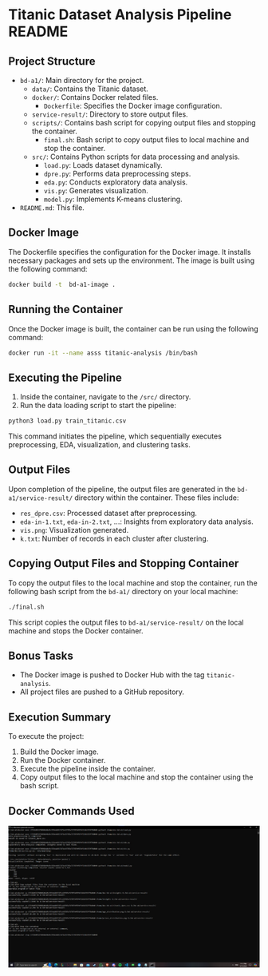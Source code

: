 # Titanic Dataset Analysis Pipeline README

## Project Structure

- `bd-a1/`: Main directory for the project.
  - `data/`: Contains the Titanic dataset.
  - `docker/`: Contains Docker related files.
    - `Dockerfile`: Specifies the Docker image configuration.
  - `service-result/`: Directory to store output files.
  - `scripts/`: Contains bash script for copying output files and stopping the container.
    - `final.sh`: Bash script to copy output files to local machine and stop the container.
  - `src/`: Contains Python scripts for data processing and analysis.
    - `load.py`: Loads dataset dynamically.
    - `dpre.py`: Performs data preprocessing steps.
    - `eda.py`: Conducts exploratory data analysis.
    - `vis.py`: Generates visualization.
    - `model.py`: Implements K-means clustering.
- `README.md`: This file.

## Docker Image

The Dockerfile specifies the configuration for the Docker image. It installs necessary packages and sets up the environment. The image is built using the following command:

```bash
docker build -t  bd-a1-image .
```

## Running the Container

Once the Docker image is built, the container can be run using the following command:

```bash
docker run -it --name asss titanic-analysis /bin/bash
```

## Executing the Pipeline

1. Inside the container, navigate to the `/src/` directory.
2. Run the data loading script to start the pipeline:

```bash
python3 load.py train_titanic.csv
```

This command initiates the pipeline, which sequentially executes preprocessing, EDA, visualization, and clustering tasks.

## Output Files

Upon completion of the pipeline, the output files are generated in the `bd-a1/service-result/` directory within the container. These files include:

- `res_dpre.csv`: Processed dataset after preprocessing.
- `eda-in-1.txt`, `eda-in-2.txt`, ...: Insights from exploratory data analysis.
- `vis.png`: Visualization generated.
- `k.txt`: Number of records in each cluster after clustering.

## Copying Output Files and Stopping Container

To copy the output files to the local machine and stop the container, run the following bash script from the `bd-a1/` directory on your local machine:

```bash
./final.sh
```

This script copies the output files to `bd-a1/service-result/` on the local machine and stops the Docker container.

## Bonus Tasks

- The Docker image is pushed to Docker Hub with the tag `titanic-analysis`.
- All project files are pushed to a GitHub repository.

## Execution Summary

To execute the project:
1. Build the Docker image.
2. Run the Docker container.
3. Execute the pipeline inside the container.
4. Copy output files to the local machine and stop the container using the bash script.

## Docker Commands Used

![Commands](commands.jpg)